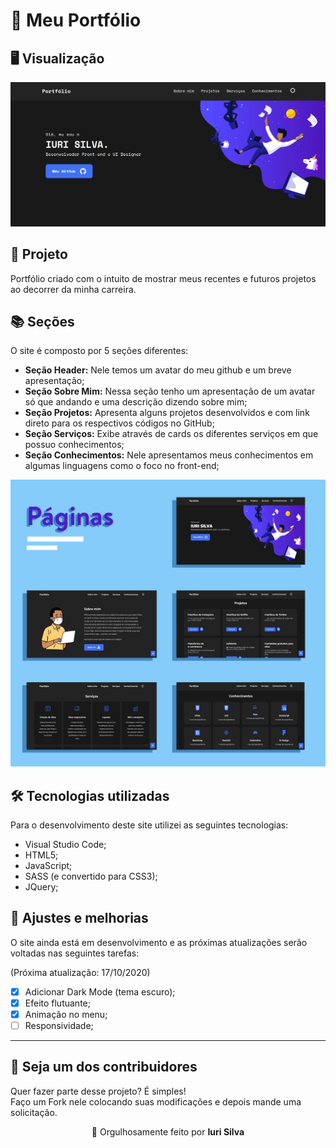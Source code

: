 # 🍣 Meu Portfólio<br>

## 🖥 Visualização
![Resultado final do projeto](image/resultado.jpg)

## 🌳 Projeto<br>
Portfólio criado com o intuito de mostrar meus recentes e futuros projetos ao decorrer da minha carreira.<br>

## 📚 Seções
O site é composto por 5 seções diferentes:

- **Seção Header:** Nele temos um avatar do meu github e um breve apresentação;
- **Seção Sobre Mim:** Nessa seção tenho um apresentação de um avatar só que andando e uma descrição dizendo sobre mim;
- **Seção Projetos:** Apresenta alguns projetos desenvolvidos e com link direto para os respectivos códigos no GitHub;
- **Seção Serviços:** Exibe através de cards os diferentes serviços em que possuo conhecimentos;
- **Seção Conhecimentos:** Nele apresentamos meus conhecimentos em algumas linguagens como o foco no front-end;

![Telas](image/ConjuntoTelas.png)

## 🛠 Tecnologias utilizadas
Para o desenvolvimento deste site utilizei as seguintes tecnologias:
- Visual Studio Code;
- HTML5;
- JavaScript;
- SASS (e convertido para CSS3);
- JQuery;

## 📌 Ajustes e melhorias
O site ainda está em desenvolvimento e as próximas atualizações serão voltadas nas seguintes tarefas:

(Próxima atualização: 17/10/2020)

- [x] Adicionar Dark Mode (tema escuro); 
- [x] Efeito flutuante;
- [x] Animação no menu;  
- [ ] Responsividade; 
---

## 🌈 Seja um dos contribuidores<br>
Quer fazer parte desse projeto? É simples!<br>
Faço um Fork nele colocando suas modificações e depois mande uma solicitação.

<p align= center>
🏰 Orgulhosamente feito por <strong>Iuri Silva</strong>
</p>
